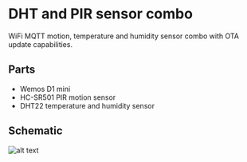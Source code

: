 # DHT and PIR sensor combo

WiFi MQTT motion, temperature and humidity sensor combo with OTA update capabilities.

## Parts
* Wemos D1 mini
* HC-SR501 PIR motion sensor
* DHT22 temperature and humidity sensor

## Schematic

![alt text](https://moreillon.duckdns.org/projects/iot/images/dht_pir_schema.png)

